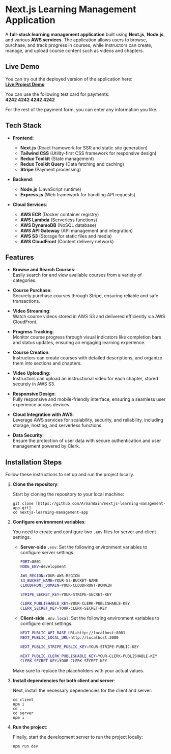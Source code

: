 # Next.js Learning Management Application

A **full-stack learning management application** built using **Next.js**, **Node.js**, and various **AWS services**. The application allows users to browse, purchase, and track progress in courses, while instructors can create, manage, and upload course content such as videos and chapters.

## Live Demo

You can try out the deployed version of the application here:  
[**Live Project Demo**](https://nextjs-learning-management-app.vercel.app)

You can use the following test card for payments:
<br/>
**4242 4242 4242 4242**

For the rest of the payment form, you can enter any information you like.

## Tech Stack

- **Frontend**:

  - **Next.js** (React framework for SSR and static site generation)
  - **Tailwind CSS** (Utility-first CSS framework for responsive design)
  - **Redux Toolkit** (State management)
  - **Redux Toolkit Query** (Data fetching and caching)
  - **Stripe** (Payment processing)

- **Backend**:

  - **Node.js** (JavaScript runtime)
  - **Express.js** (Web framework for handling API requests)

- **Cloud Services**:
  - **AWS ECR** (Docker container registry)
  - **AWS Lambda** (Serverless functions)
  - **AWS DynamoDB** (NoSQL database)
  - **AWS API Gateway** (API management and integration)
  - **AWS S3** (Storage for static files and media)
  - **AWS CloudFront** (Content delivery network)

## Features

- **Browse and Search Courses**:  
  Easily search for and view available courses from a variety of categories.

- **Course Purchase**:  
  Securely purchase courses through Stripe, ensuring reliable and safe transactions.

- **Video Streaming**:  
  Watch course videos stored in AWS S3 and delivered efficiently via AWS CloudFront.

- **Progress Tracking**:  
  Monitor course progress through visual indicators like completion bars and status updates, ensuring an engaging learning experience.

- **Course Creation**:  
  Instructors can create courses with detailed descriptions, and organize them into sections and chapters.

- **Video Uploading**:  
  Instructors can upload an instructional video for each chapter, stored securely in AWS S3.

- **Responsive Design**:  
  Fully responsive and mobile-friendly interface, ensuring a seamless user experience across devices.

- **Cloud Integration with AWS**:  
  Leverage AWS services for scalability, security, and reliability, including storage, hosting, and serverless functions.

- **Data Security**:  
  Ensure the protection of user data with secure authentication and user management powered by Clerk.

## Installation Steps

Follow these instructions to set up and run the project locally.

1. **Clone the repository**:

   Start by cloning the repository to your local machine:

   ```
   git clone [https://github.com/ArmanWain/nextjs-learning-management-app.git]
   cd nextjs-learning-management-app
   ```

2. **Configure environment variables**:

   You need to create and configure two `.env` files for server and client settings.

   - **Server-side** `.env`: Set the following environment variables to configure server settings.

     ```bash
     PORT=8001
     NODE_ENV=development

     AWS_REGION=YOUR-AWS-REGION
     S3_BUCKET_NAME=YOUR-S3-BUCKET-NAME
     CLOUDFRONT_DOMAIN=YOUR-CLOUDFRONT-DOMAIN

     STRIPE_SECRET_KEY=YOUR-STRIPE-SECRET-KEY

     CLERK_PUBLISHABLE_KEY=YOUR-CLERK-PUBLISHABLE-KEY
     CLERK_SECRET_KEY=YOUR-CLERK-SECRET-KEY
     ```

   - **Client-side** `.env.local`: Set the following environment variables to configure client settings.

     ```bash
     NEXT_PUBLIC_API_BASE_URL=http://localhost:8001
     NEXT_PUBLIC_LOCAL_URL=http://localhost:3000

     NEXT_PUBLIC_STRIPE_PUBLIC_KEY=YOUR-STRIPE-PUBLIC-KEY

     NEXT_PUBLIC_CLERK_PUBLISHABLE_KEY=YOUR-CLERK-PUBLISHABLE-KEY
     CLERK_SECRET_KEY=YOUR-CLERK-SECRET-KEY
     ```

   Make sure to replace the placeholders with your actual values.

3. **Install dependencies for both client and server**:

   Next, install the necessary dependencies for the client and server:

   ```
   cd client
   npm i
   cd ..
   cd server
   npm i
   ```

4. **Run the project**:

   Finally, start the development server to run the project locally:

   ```
   npm run dev
   ```
